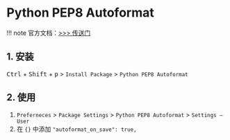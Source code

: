 # Python PEP8 Autoformat

!!! note
    官方文档：<a href="https://packagecontrol.io/packages/Python%20PEP8%20Autoformat" target="_blank">>>> 传送门</a>

## 1. 安装

<kbd>Ctrl</kbd> + <kbd>Shift</kbd> + <kbd>p</kbd> > `Install Package` > `Python PEP8 Autoformat`

## 2. 使用

1. `Preferneces` > `Package Settings` > `Python PEP8 Autoformat` > `Settings – User`
2. 在 `{}` 中添加 `"autoformat_on_save": true,`
